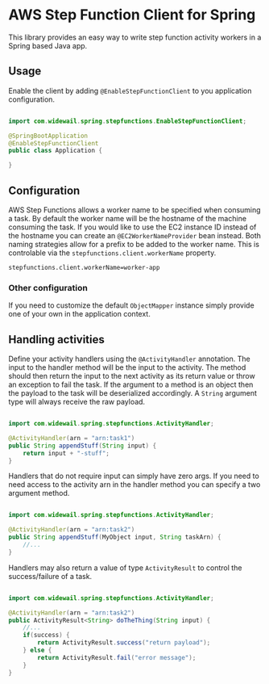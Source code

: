 # AWS Step Function Client for Spring

This library provides an easy way to write step function activity workers in a Spring
based Java app.

## Usage

Enable the client by adding `@EnableStepFunctionClient` to you application configuration.

```java

import com.widewail.spring.stepfunctions.EnableStepFunctionClient;

@SpringBootApplication
@EnableStepFunctionClient
public class Application {

}
```

## Configuration

AWS Step Functions allows a worker name to be specified when consuming a task. By default the worker name
will be the hostname of the machine consuming the task. If you would like to use the EC2 instance ID instead
of the hostname you can create an `@EC2WorkerNameProvider` bean instead. Both naming strategies allow for
a prefix to be added to the worker name. This is controlable via the `stepfunctions.client.workerName` property.

```properties
stepfunctions.client.workerName=worker-app
```

### Other configuration

If you need to customize the default `ObjectMapper` instance simply provide one of your own in the application context.

## Handling activities

Define your activity handlers using the `@ActivityHandler` annotation. The input to the handler method will be
the input to the activity. The method should then return the input to the next activity as its return value or
throw an exception to fail the task. If the argument to a method is an object then the payload to the task will
be deserialized accordingly. A `String` argument type will always receive the raw payload.

```java

import com.widewail.spring.stepfunctions.ActivityHandler;

@ActivityHandler(arn = "arn:task1")
public String appendStuff(String input) {
    return input + "-stuff";
}
```

Handlers that do not require input can simply have zero args. If you need to need access to the activity arn
in the handler method you can specify a two argument method.

```java

import com.widewail.spring.stepfunctions.ActivityHandler;

@ActivityHandler(arn = "arn:task2")
public String appendStuff(MyObject input, String taskArn) {
    //...
}
```

Handlers may also return a value of type `ActivityResult` to control the success/failure of a task.

```java

import com.widewail.spring.stepfunctions.ActivityHandler;

@ActivityHandler(arn = "arn:task2")
public ActivityResult<String> doTheThing(String input) {
    //...
    if(success) {
        return ActivityResult.success("return payload");
    } else {
        return ActivityResult.fail("error message");
    }
}
```